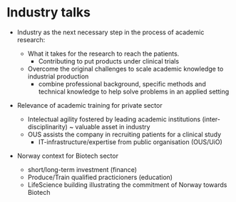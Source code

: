 # Industry talks

- Industry as the next necessary step in the process of academic research:
    - What it takes for the research to reach the patients. 
        - Contributing to put products under clinical trials
    - Overcome the original challenges to scale academic knowledge to industrial production
        - combine professional background, specific methods and technical knowledge to help solve problems in an applied setting

- Relevance of academic training for private sector
    - Intelectual agility fostered by leading academic institutions (inter-disciplinarity) ~ valuable asset in industry
    - OUS assists the company in recruiting patients for a clinical study
        - IT-infrastructure/expertise from public organisation (OUS/UiO)
- Norway context for Biotech sector
    - short/long-term investment (finance)
    - Produce/Train qualified practicioners (education)
    - LifeScience building illustrating the commitment of Norway towards Biotech